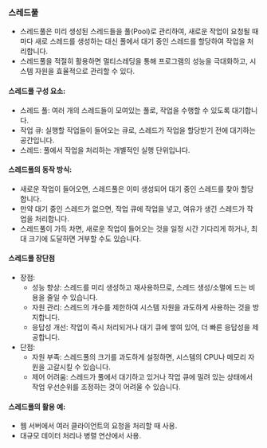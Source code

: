 ### 스레드풀 
- 스레드풀은 미리 생성된 스레드들을 풀(Pool)로 관리하여, 새로운 작업이 요청될 때마다 새로 스레드를 생성하는 대신 풀에서 대기 중인 스레드를 할당하여 작업을 처리합니다.
- 스레드풀을 적절히 활용하면 멀티스레딩을 통해 프로그램의 성능을 극대화하고, 시스템 자원을 효율적으로 관리할 수 있다.

#### 스레드풀 구성 요소:
- 스레드 풀: 여러 개의 스레드들이 모여있는 풀로, 작업을 수행할 수 있도록 대기합니다.
- 작업 큐: 실행할 작업들이 들어오는 큐로, 스레드가 작업을 할당받기 전에 대기하는 공간입니다.
- 스레드: 풀에서 작업을 처리하는 개별적인 실행 단위입니다.


#### 스레드풀의 동작 방식:
- 새로운 작업이 들어오면, 스레드풀은 이미 생성되어 대기 중인 스레드를 찾아 할당합니다.
- 만약 대기 중인 스레드가 없으면, 작업 큐에 작업을 넣고, 여유가 생긴 스레드가 작업을 처리합니다.
- 스레드풀이 가득 차면, 새로운 작업이 들어오는 것을 일정 시간 기다리게 하거나, 최대 크기에 도달하면 거부할 수도 있습니다.

#### 스레드풀 장단점
- 장점:
    - 성능 향상: 스레드를 미리 생성하고 재사용하므로, 스레드 생성/소멸에 드는 비용을 줄일 수 있습니다.
    - 자원 관리: 스레드의 개수를 제한하여 시스템 자원을 과도하게 사용하는 것을 방지합니다.
    - 응답성 개선: 작업이 즉시 처리되거나 대기 큐에 쌓여 있어, 더 빠른 응답성을 제공합니다.
- 단점:
    - 자원 부족: 스레드풀의 크기를 과도하게 설정하면, 시스템의 CPU나 메모리 자원을 고갈시킬 수 있습니다.
    - 제어 어려움: 스레드가 풀에서 대기하고 있거나 작업 큐에 밀려 있는 상태에서 작업 우선순위를 조정하는 것이 어려울 수 있습니다.

#### 스레드풀의 활용 예:
- 웹 서버에서 여러 클라이언트의 요청을 처리할 때 사용.
- 대규모 데이터 처리나 병렬 연산에서 사용.
